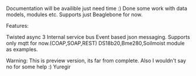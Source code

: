 Documentation will be availible just need time :)
Done some work with data models, modules etc.
Supports just Beaglebone for now.

Features:

Twisted async
3 Internal service bus
Event based json messaging.
Supports only mqtt for now.(COAP,SOAP,REST)
DS18b20,Bme280,Soilmoist module as examples.


Warning: This is preview version, its far from complete.
Also I wouldn't say no for some help :)
Yuregir
